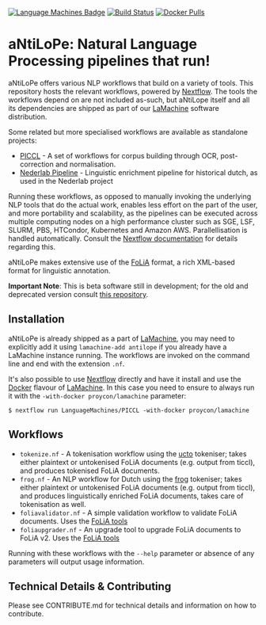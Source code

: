 [![Language Machines Badge](http://applejack.science.ru.nl/lamabadge.php/aNtiLoPe)](http://applejack.science.ru.nl/languagemachines/)
[![Build Status](https://travis-ci.org/LanguageMachines/aNtiLoPe.svg?branch=master)](https://travis-ci.com/proycon/aNtiLoPe)
[![Docker Pulls](https://img.shields.io/docker/pulls/proycon/lamachine.svg)](https://hub.docker.com/r/proycon/lamachine/)

# aNtiLoPe: Natural Language Processing pipelines that run!

aNtiLoPe offers various NLP workflows that build on a variety of tools.
This repository hosts the relevant workflows, powered by
[Nextflow](https://www.nextflow.io). The tools the workflows depend on are not included as-such, but aNtiLope itself and
all its dependencies are shipped as part of our [LaMachine](https://proycon.github.io/LaMachine) software distribution.

Some related but more specialised workflows are available as standalone projects:
 * [PICCL](https://github.com/LanguageMachines/PICCL) - A set of workflows for corpus building through OCR, post-correction and normalisation.
 * [Nederlab Pipeline](https://github.com/proycon/nederlab-pipeline) - Linguistic enrichment pipeline for historical dutch, as used in the Nederlab project

Running these workflows, as opposed to manually invoking the underlying NLP tools that do the actual work, enables less
effort on the part of the user, and more portability and scalability, as the pipelines can be executed across multiple
computing nodes on a high performance cluster such as SGE, LSF, SLURM, PBS, HTCondor, Kubernetes and Amazon AWS.
Parallellisation is handled automatically. Consult the [Nextflow
documentation](https://www.nextflow.io/docs/latest/index.html) for details regarding this.

aNtiLoPe makes extensive use of the [FoLiA](https://proycon.github.io/folia) format, a rich XML-based format for linguistic
annotation.

**Important Note**: This is beta software still in development; for the old and deprecated version consult [this repository](https://github.com/martinreynaert/TICCL).

## Installation

aNtiLoPe is already shipped as a part of [LaMachine](https://proycon.github.io/LaMachine), you may need to explicitly add it using ``lamachine-add antilope`` if you already have a LaMachine instance running.
The workflows are invoked on the command line and end with the extension ``.nf``.

It's also possible to use [Nextflow](https://www.nextflow.io) directly and have it install and use the [Docker](https://docker.io) flavour of [LaMachine](https://proycon.github.io/LaMachine).
In this case you need to ensure to always run it with the ``-with-docker proycon/lamachine`` parameter:

    $ nextflow run LanguageMachines/PICCL -with-docker proycon/lamachine

## Workflows

 * ``tokenize.nf`` - A tokenisation workflow using the [ucto](https://LanguageMachines.github.io/ucto) tokeniser; takes either plaintext or untokenised FoLiA documents (e.g. output from ticcl), and produces tokenised FoLiA documents.
 * ``frog.nf`` - An NLP workflow for Dutch using the [frog](https://LanguageMachines.github.io/frog) tokeniser; takes either plaintext or untokenised FoLiA documents (e.g. output from ticcl), and produces linguistically enriched FoLiA documents, takes care of tokenisation as well.
 * ``foliavalidator.nf`` - A simple validation workflow to validate FoLiA documents. Uses the [FoLiA tools](https://github.com/proycon/foliatools)
 * ``foliaupgrader.nf`` - An upgrade tool to upgrade FoLiA documents to FoLiA v2. Uses the [FoLiA tools](https://github.com/proycon/foliatools)

Running with these workflows with the ``--help`` parameter or absence of any parameters will output usage
information.

## Technical Details & Contributing

Please see CONTRIBUTE.md for technical details and information on how to contribute.



















